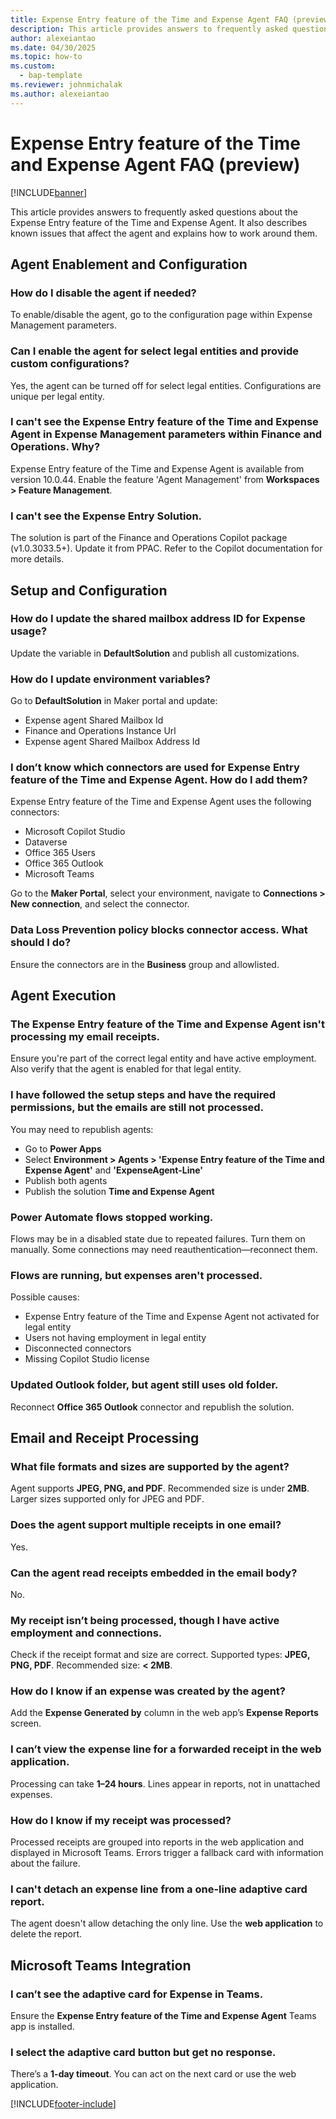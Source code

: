 ```yaml
---
title: Expense Entry feature of the Time and Expense Agent FAQ (preview)
description: This article provides answers to frequently asked questions about the Expense Entry feature of the Time and Expense Agent.
author: alexeiantao
ms.date: 04/30/2025
ms.topic: how-to
ms.custom: 
  - bap-template
ms.reviewer: johnmichalak
ms.author: alexeiantao
---
```


# Expense Entry feature of the Time and Expense Agent FAQ (preview)

[!INCLUDE[banner](../includes/banner.md)]

This article provides answers to frequently asked questions about the Expense Entry feature of the Time and Expense Agent. It also describes known issues that affect the agent and explains how to work around them.

## Agent Enablement and Configuration

### How do I disable the agent if needed?  
To enable/disable the agent, go to the configuration page within Expense Management parameters.

### Can I enable the agent for select legal entities and provide custom configurations? 
Yes, the agent can be turned off for select legal entities. Configurations are unique per legal entity.

### I can't see the Expense Entry feature of the Time and Expense Agent in Expense Management parameters within Finance and Operations. Why? 
Expense Entry feature of the Time and Expense Agent is available from version 10.0.44. Enable the feature 'Agent Management' from **Workspaces > Feature Management**.

### I can't see the Expense Entry Solution.
The solution is part of the Finance and Operations Copilot package (v1.0.3033.5+). Update it from PPAC. Refer to the Copilot documentation for more details.


## Setup and Configuration

### How do I update the shared mailbox address ID for Expense usage?  
Update the variable in **DefaultSolution** and publish all customizations.

### How do I update environment variables? 
Go to **DefaultSolution** in Maker portal and update:
  - Expense agent Shared Mailbox Id  
  - Finance and Operations Instance Url  
  - Expense agent Shared Mailbox Address Id

### I don’t know which connectors are used for Expense Entry feature of the Time and Expense Agent. How do I add them?  
Expense Entry feature of the Time and Expense Agent uses the following connectors:
  - Microsoft Copilot Studio  
  - Dataverse  
  - Office 365 Users  
  - Office 365 Outlook  
  - Microsoft Teams  

Go to the **Maker Portal**, select your environment, navigate to **Connections > New connection**, and select the connector.

### Data Loss Prevention policy blocks connector access. What should I do? 
Ensure the connectors are in the **Business** group and allowlisted.


## Agent Execution

### The Expense Entry feature of the Time and Expense Agent isn't processing my email receipts.  
Ensure you're part of the correct legal entity and have active employment. Also verify that the agent is enabled for that legal entity.

### I have followed the setup steps and have the required permissions, but the emails are still not processed.
You may need to republish agents:
  - Go to **Power Apps**  
  - Select **Environment > Agents > 'Expense Entry feature of the Time and Expense Agent'** and **'ExpenseAgent-Line'**  
  - Publish both agents  
  - Publish the solution **Time and Expense Agent**

### Power Automate flows stopped working.  
  Flows may be in a disabled state due to repeated failures. Turn them on manually. Some connections may need reauthentication—reconnect them.

### Flows are running, but expenses aren't processed. 
Possible causes:
  - Expense Entry feature of the Time and Expense Agent not activated for legal entity  
  - Users not having employment in legal entity  
  - Disconnected connectors  
  - Missing Copilot Studio license

### Updated Outlook folder, but agent still uses old folder.
Reconnect **Office 365 Outlook** connector and republish the solution.

## Email and Receipt Processing

### What file formats and sizes are supported by the agent? 
Agent supports **JPEG, PNG, and PDF**. Recommended size is under **2MB**. Larger sizes supported only for JPEG and PDF.

### Does the agent support multiple receipts in one email?  
Yes.

### Can the agent read receipts embedded in the email body?  
No.

### My receipt isn’t being processed, though I have active employment and connections. 
Check if the receipt format and size are correct. Supported types: **JPEG, PNG, PDF**. Recommended size: **< 2MB**.

### How do I know if an expense was created by the agent?  
Add the **Expense Generated by** column in the web app’s **Expense Reports** screen.

### I can’t view the expense line for a forwarded receipt in the web application. 
Processing can take **1–24 hours**. Lines appear in reports, not in unattached expenses.

### How do I know if my receipt was processed?  
Processed receipts are grouped into reports in the web application and displayed in Microsoft Teams. Errors trigger a fallback card with information about the failure.

### I can't detach an expense line from a one-line adaptive card report.  
The agent doesn't allow detaching the only line. Use the **web application** to delete the report.



## Microsoft Teams Integration

### I can’t see the adaptive card for Expense in Teams. 
Ensure the **Expense Entry feature of the Time and Expense Agent** Teams app is installed.

### I select the adaptive card button but get no response.  
There’s a **1-day timeout**. You can act on the next card or use the web application.

[!INCLUDE[footer-include](../includes/footer-banner.md)]
